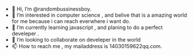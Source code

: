 - 👋 Hi, I’m @randombussinessboy.
- 👀 I’m interested in computer science , and belive that is a amazing world for me because i can  reach everwhere i want do.
- 🌱 I’m currently learning javascript , and planing to do a perfect develeper .
- 💞️ I’m looking to collaborate on develeper in the world
- 📫 How to reach me , my mailaddress is 14030159622qq.com.

<!---
randombussinessboy/randombussinessboy is a ✨ special ✨ repository because its `README.md` (this file) appears on your GitHub profile.
You can click the Preview link to take a look at your changes.
--->
